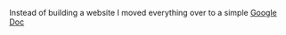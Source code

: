 Instead of building a website I moved everything over to a simple [Google Doc]([url](https://docs.google.com/document/d/13kbQ-MEfp8VC0KgwcpvvDJf-zbrf0Uj29-bUEFA7kMM/edit?usp=sharing))
